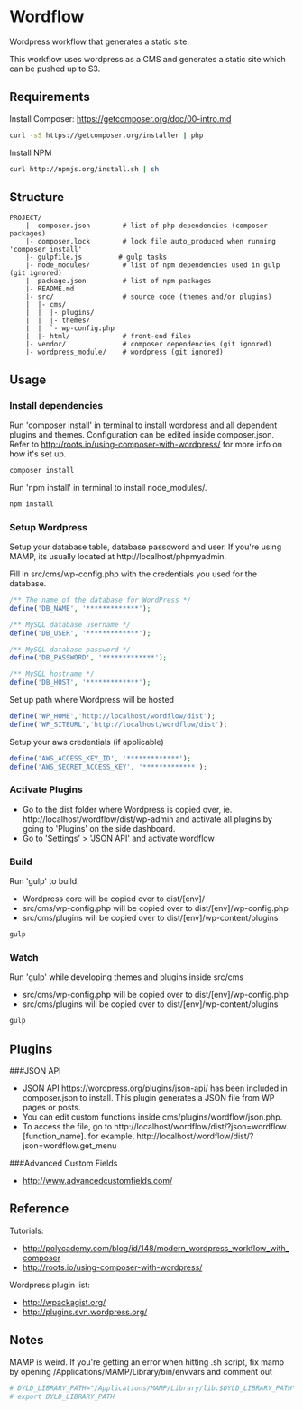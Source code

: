Wordflow
========================================
Wordpress workflow that generates a static site. 

This workflow uses wordpress as a CMS and generates a static site which can be pushed up to S3.




Requirements
---------------------
Install Composer: https://getcomposer.org/doc/00-intro.md

```bash
curl -sS https://getcomposer.org/installer | php
```

Install NPM

```bash
curl http://npmjs.org/install.sh | sh
```




Structure
---------------------

```
PROJECT/
	|- composer.json        # list of php dependencies (composer packages)
	|- composer.lock        # lock file auto_produced when running 'composer install'
	|- gulpfile.js         # gulp tasks
	|- node_modules/        # list of npm dependencies used in gulp (git ignored)
	|- package.json         # list of npm packages
	|- README.md
	|- src/                 # source code (themes and/or plugins)
	|  |- cms/
	|  |  |- plugins/
	|  |  |- themes/
	|  |  `- wp-config.php
	|  |- html/             # front-end files
	|- vendor/              # composer dependencies (git ignored)
	|- wordpress_module/    # wordpress (git ignored)
```





Usage
---------------------

### Install dependencies
Run 'composer install' in terminal to install wordpress and all dependent plugins and themes. Configuration can be edited inside composer.json. Refer to http://roots.io/using-composer-with-wordpress/ for more info on how it's set up.

```bash
composer install
```

Run 'npm install' in terminal to install node_modules/.

```bash
npm install
```

### Setup Wordpress
Setup your database table, database passoword and user. If you're using MAMP, its usually located at http://localhost/phpmyadmin.

Fill in src/cms/wp-config.php with the credentials you used for the database.

```php
/** The name of the database for WordPress */
define('DB_NAME', '*************');

/** MySQL database username */
define('DB_USER', '*************');

/** MySQL database password */
define('DB_PASSWORD', '*************');

/** MySQL hostname */
define('DB_HOST', '*************');
```

Set up path where Wordpress will be hosted
```php
define('WP_HOME','http://localhost/wordflow/dist');
define('WP_SITEURL','http://localhost/wordflow/dist');
```

Setup your aws credentials (if applicable)

```php
define('AWS_ACCESS_KEY_ID', '*************');
define('AWS_SECRET_ACCESS_KEY', '*************');
```

### Activate Plugins
- Go to the dist folder where Wordpress is copied over, ie. http://localhost/wordflow/dist/wp-admin and activate all plugins by going to 'Plugins' on the side dashboard.
- Go to 'Settings' > 'JSON API' and activate wordflow

### Build
Run 'gulp' to build.
- Wordpress core will be copied over to dist/[env]/
- src/cms/wp-config.php will be copied over to dist/[env]/wp-config.php
- src/cms/plugins will be copied over to dist/[env]/wp-content/plugins

```bash
gulp
```

### Watch
Run 'gulp' while developing themes and plugins inside src/cms
- src/cms/wp-config.php will be copied over to dist/[env]/wp-config.php
- src/cms/plugins will be copied over to dist/[env]/wp-content/plugins

```bash
gulp
```

Plugins
---------------------
###JSON API
- JSON API https://wordpress.org/plugins/json-api/ has been included in composer.json to install. This plugin generates a JSON file from WP pages or posts.
- You can edit custom functions inside cms/plugins/wordflow/json.php.
- To access the file, go to http://localhost/wordflow/dist/?json=wordflow.[function_name]. for example, http://localhost/wordflow/dist/?json=wordflow.get_menu

###Advanced Custom Fields
- http://www.advancedcustomfields.com/





Reference
---------------------
Tutorials: 
 - http://polycademy.com/blog/id/148/modern_wordpress_workflow_with_composer
 - http://roots.io/using-composer-with-wordpress/

Wordpress plugin list:
 - http://wpackagist.org/
 - http://plugins.svn.wordpress.org/


Notes
---------------------
MAMP is weird. If you're getting an error when hitting .sh script, fix mamp by opening /Applications/MAMP/Library/bin/envvars and comment out
```php
# DYLD_LIBRARY_PATH="/Applications/MAMP/Library/lib:$DYLD_LIBRARY_PATH"
# export DYLD_LIBRARY_PATH
```